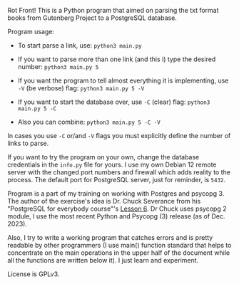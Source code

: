 Rot Front! This is a Python program that aimed on parsing the txt format books from Gutenberg Project to a PostgreSQL database.

Program usage:

- To start parse a link, use:
`python3 main.py`

- If you want to parse more than one link (and this i) type the desired number:
`python3 main.py 5`

- If you want the program to tell almost everything it is implementing, use `-V` (be verbose) flag:
`python3 main.py 5 -V`

- If you want to start the database over, use `-C` (clear) flag:
`python3 main.py 5 -C`

- Also you can combine:
`python3 main.py 5 -C -V`

In cases you use `-C` or/and `-V` flags you must explicitly define the number of links to parse.

If you want to try the program on your own, change the database credentials in the `info.py` file for yours. I use my own Debian 12 remote server with the changed port numbers and firewall which adds reality to the process. The default port for PostgreSQL server, just for reminder, is `5432`.

Program is a part of my training on working with Postgres and psycopg 3. The author of the exercise's idea is Dr. Chuck Severance from his "PostgreSQL for everybody course"'s [Lesson 6](https://www.pg4e.com/lessons/week6a). Dr Chuck uses psycopg 2 module, I use the most recent Python and Psycopg (3) release (as of Dec. 2023).

Also, I try to write a working program that catches errors and is pretty readable by other programmers (I use main() function standard that helps to concentrate on the main operations in the upper half of the document while all the functions are written below it). I just learn and experiment.

License is GPLv3.
